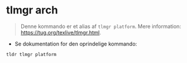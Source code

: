 # tlmgr arch

> Denne kommando er et alias af `tlmgr platform`.
> Mere information: <https://tug.org/texlive/tlmgr.html>.

- Se dokumentation for den oprindelige kommando:

`tldr tlmgr platform`
